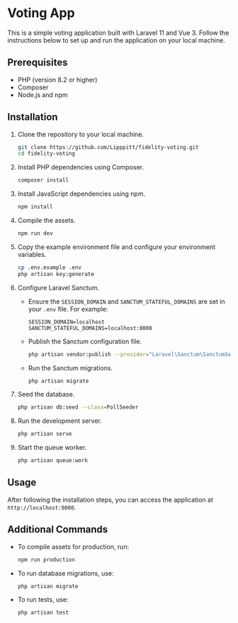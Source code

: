 # Voting App

This is a simple voting application built with Laravel 11 and Vue 3. Follow the instructions below to set up and run the application on your local machine.

## Prerequisites

- PHP (version 8.2 or higher)
- Composer
- Node.js and npm

## Installation

1. Clone the repository to your local machine.

    ```sh
    git clone https://github.com/Lipppitt/fidelity-voting.git
    cd fidelity-voting
    ```

2. Install PHP dependencies using Composer.

    ```sh
    composer install
    ```

3. Install JavaScript dependencies using npm.

    ```sh
    npm install
    ```

4. Compile the assets.

    ```sh
    npm run dev
    ```

5. Copy the example environment file and configure your environment variables.

    ```sh
    cp .env.example .env
    php artisan key:generate
    ```

6. Configure Laravel Sanctum.

   - Ensure the `SESSION_DOMAIN` and `SANCTUM_STATEFUL_DOMAINS` are set in your `.env` file. For example:

       ```env
       SESSION_DOMAIN=localhost
       SANCTUM_STATEFUL_DOMAINS=localhost:8000
       ```

   - Publish the Sanctum configuration file.

       ```sh
       php artisan vendor:publish --provider="Laravel\Sanctum\SanctumServiceProvider"
       ```

   - Run the Sanctum migrations.

       ```sh
       php artisan migrate
       ```

7. Seed the database.

    ```sh
    php artisan db:seed --class=PollSeeder
    ```

8. Run the development server.

    ```sh
    php artisan serve
    ```

9. Start the queue worker.

    ```sh
    php artisan queue:work
    ```

## Usage

After following the installation steps, you can access the application at `http://localhost:8000`.

## Additional Commands

- To compile assets for production, run:

    ```sh
    npm run production
    ```

- To run database migrations, use:

    ```sh
    php artisan migrate
    ```

- To run tests, use:

    ```sh
    php artisan test
    ```
